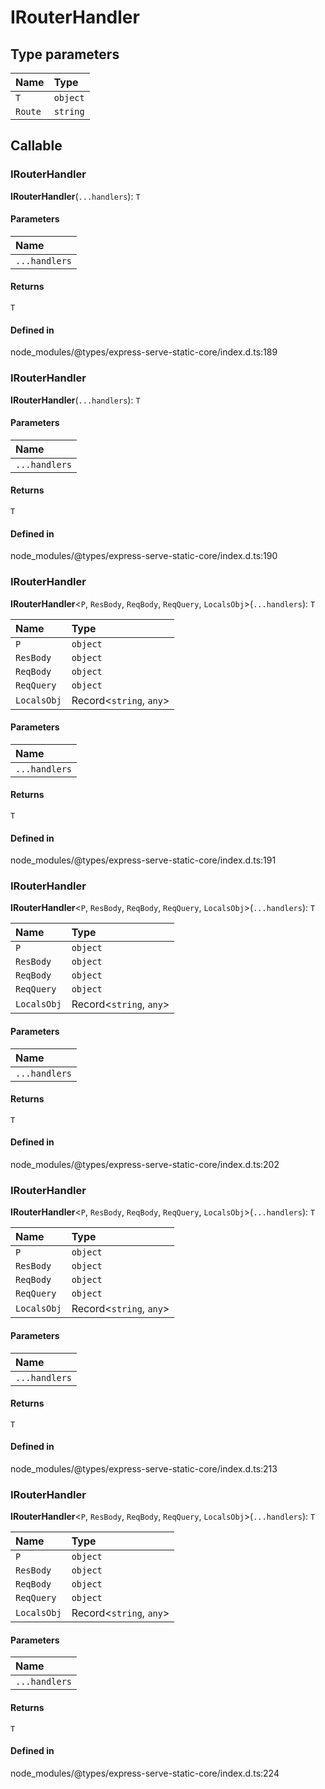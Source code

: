 # IRouterHandler

## Type parameters

| Name | Type |
| :------ | :------ |
| `T` | `object` |
| `Route` | `string` |

## Callable

### IRouterHandler

**IRouterHandler**(`...handlers`): `T`

#### Parameters

| Name |
| :------ |
| `...handlers` | [`RequestHandler`](RequestHandler-1.md)<[`RouteParameters`](../types/RouteParameters.md)<`Route`\>, `any`, `any`, [`ParsedQs`](ParsedQs.md), Record<`string`, `any`\>\>[] |

#### Returns

`T`

#### Defined in

node_modules/@types/express-serve-static-core/index.d.ts:189

### IRouterHandler

**IRouterHandler**(`...handlers`): `T`

#### Parameters

| Name |
| :------ |
| `...handlers` | [`RequestHandlerParams`](../types/RequestHandlerParams.md)<[`RouteParameters`](../types/RouteParameters.md)<`Route`\>, `any`, `any`, [`ParsedQs`](ParsedQs.md), Record<`string`, `any`\>\>[] |

#### Returns

`T`

#### Defined in

node_modules/@types/express-serve-static-core/index.d.ts:190

### IRouterHandler

**IRouterHandler**<`P`, `ResBody`, `ReqBody`, `ReqQuery`, `LocalsObj`\>(`...handlers`): `T`

| Name | Type |
| :------ | :------ |
| `P` | `object` |
| `ResBody` | `object` |
| `ReqBody` | `object` |
| `ReqQuery` | `object` |
| `LocalsObj` | Record<`string`, `any`\> |

#### Parameters

| Name |
| :------ |
| `...handlers` | [`RequestHandler`](RequestHandler-1.md)<`P`, `ResBody`, `ReqBody`, `ReqQuery`, `LocalsObj`\>[] |

#### Returns

`T`

#### Defined in

node_modules/@types/express-serve-static-core/index.d.ts:191

### IRouterHandler

**IRouterHandler**<`P`, `ResBody`, `ReqBody`, `ReqQuery`, `LocalsObj`\>(`...handlers`): `T`

| Name | Type |
| :------ | :------ |
| `P` | `object` |
| `ResBody` | `object` |
| `ReqBody` | `object` |
| `ReqQuery` | `object` |
| `LocalsObj` | Record<`string`, `any`\> |

#### Parameters

| Name |
| :------ |
| `...handlers` | [`RequestHandlerParams`](../types/RequestHandlerParams.md)<`P`, `ResBody`, `ReqBody`, `ReqQuery`, `LocalsObj`\>[] |

#### Returns

`T`

#### Defined in

node_modules/@types/express-serve-static-core/index.d.ts:202

### IRouterHandler

**IRouterHandler**<`P`, `ResBody`, `ReqBody`, `ReqQuery`, `LocalsObj`\>(`...handlers`): `T`

| Name | Type |
| :------ | :------ |
| `P` | `object` |
| `ResBody` | `object` |
| `ReqBody` | `object` |
| `ReqQuery` | `object` |
| `LocalsObj` | Record<`string`, `any`\> |

#### Parameters

| Name |
| :------ |
| `...handlers` | [`RequestHandler`](RequestHandler-1.md)<`P`, `ResBody`, `ReqBody`, `ReqQuery`, `LocalsObj`\>[] |

#### Returns

`T`

#### Defined in

node_modules/@types/express-serve-static-core/index.d.ts:213

### IRouterHandler

**IRouterHandler**<`P`, `ResBody`, `ReqBody`, `ReqQuery`, `LocalsObj`\>(`...handlers`): `T`

| Name | Type |
| :------ | :------ |
| `P` | `object` |
| `ResBody` | `object` |
| `ReqBody` | `object` |
| `ReqQuery` | `object` |
| `LocalsObj` | Record<`string`, `any`\> |

#### Parameters

| Name |
| :------ |
| `...handlers` | [`RequestHandlerParams`](../types/RequestHandlerParams.md)<`P`, `ResBody`, `ReqBody`, `ReqQuery`, `LocalsObj`\>[] |

#### Returns

`T`

#### Defined in

node_modules/@types/express-serve-static-core/index.d.ts:224
